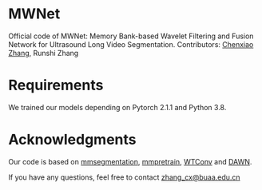 # MWNet
Official code of MWNet: Memory Bank-based Wavelet Filtering and Fusion Network for Ultrasound Long Video Segmentation.
Contributors: [Chenxiao Zhang](https://github.com/XiAooZ), Runshi Zhang
# Requirements
We trained our models depending on Pytorch 2.1.1 and Python 3.8.
# Acknowledgments
Our code is based on [mmsegmentation](https://github.com/open-mmlab/mmsegmentation), [mmpretrain](https://github.com/open-mmlab/mmpretrain), [WTConv](https://github.com/BGU-CS-VIL/WTConv.git) and [DAWN](https://github.com/mxbastidasr/DAWN_WACV2020).

If you have any questions, feel free to contact [zhang_cx@buaa.edu.cn](mailto:zhang_cx@buaa.edu.cn)
